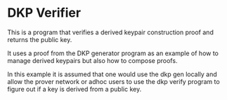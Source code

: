 # DKP Verifier
This is a program that verifies a derived keypair construction proof and returns the public key.

It uses a proof from the DKP generator program as an example of how to manage derived keypairs but also how to compose proofs.

In this example it is assumed that one would use the dkp gen locally and allow the prover network or adhoc users to use the dkp verify program to figure out if a key is derived from a public key.

